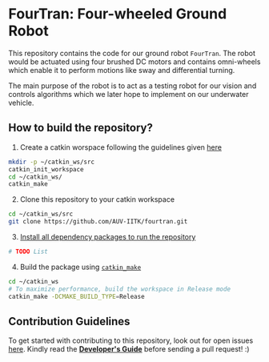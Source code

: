 # FourTran: Four-wheeled Ground Robot

This repository contains the code for our ground robot `FourTran`. The robot would be actuated using four brushed DC motors and contains omni-wheels which enable it to perform motions like sway and differential turning.

The main purpose of the robot is to act as a testing robot for our vision and controls algorithms which we later hope to implement on our underwater vehicle.

## How to build the repository?

1. Create a catkin worspace following the guidelines given [here](http://wiki.ros.org/catkin/Tutorials/create_a_workspace)
```bash
mkdir -p ~/catkin_ws/src
catkin_init_workspace
cd ~/catkin_ws/
catkin_make
```

2. Clone this repository to your catkin workspace
```bash
cd ~/catkin_ws/src
git clone https://github.com/AUV-IITK/fourtran.git
```

3. [Install all dependency packages to run the repository](#additional-ros-packages-required)
```bash
# TODO List
```

4. Build the package using [`catkin_make`](http://wiki.ros.org/catkin/commands/catkin_make)
```bash
cd ~/catkin_ws
# To maximize performance, build the workspace in Release mode
catkin_make -DCMAKE_BUILD_TYPE=Release
```

## Contribution Guidelines

To get started with contributing to this repository, look out for open issues [here](https://github.com/AUV-IITK/fourtran/issues). Kindly read the [__Developer's Guide__](https://github.com/AUV-IITK/AUVWiki/wiki/Developers-Guide) before sending a pull request! :)
